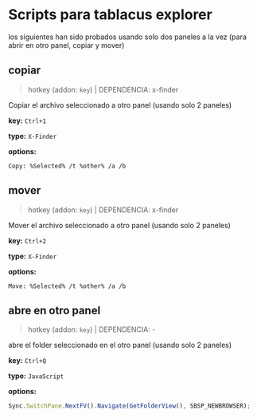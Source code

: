 # Scripts para tablacus explorer

los siguientes han sido probados usando solo dos paneles a la vez (para abrir en otro panel, copiar y mover)

## copiar

> hotkey (addon: `key`) | DEPENDENCIA: x-finder

Copiar el archivo seleccionado a otro panel (usando solo 2 paneles)

**key:** `Ctrl+1`

**type:** `X-Finder`

**options:**

```x-finder
Copy: %Selected% /t %other% /a /b
```

## mover

> hotkey (addon: `key`) | DEPENDENCIA: x-finder

Mover el archivo seleccionado a otro panel (usando solo 2 paneles)

**key:** `Ctrl+2`

**type:** `X-Finder`

**options:**

```x-finder
Move: %Selected% /t %other% /a /b
```

## abre en otro panel

> hotkey (addon: `key`) | DEPENDENCIA: -

abre el folder seleccionado en el otro panel (usando solo 2 paneles)

**key:** `Ctrl+Q`

**type:** `JavaScript`

**options:**

```js
Sync.SwitchPane.NextFV().Navigate(GetFolderView(), SBSP_NEWBROWSER);
```

